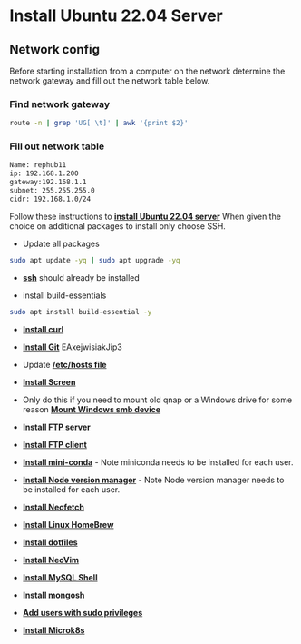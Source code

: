 # Install Ubuntu 22.04 Server

## Network config

Before starting installation from a computer on the network determine the network gateway and fill out the network table below.

### Find network gateway
```bash
route -n | grep 'UG[ \t]' | awk '{print $2}'
```

### Fill out network table
```bash
Name: rephub11
ip: 192.168.1.200
gateway:192.168.1.1
subnet: 255.255.255.0
cidr: 192.168.1.0/24
```

Follow these instructions to **[install Ubuntu 22.04 server](https://ostechnix.com/install-ubuntu-server/)**
When given the choice on additional packages to install only choose SSH.

- Update all packages

```bash
sudo apt update -yq | sudo apt upgrade -yq
```

- **[ssh](../ssh/ssh.md)** should already be installed

- install build-essentials

```bash
sudo apt install build-essential -y
```

- **[Install curl](./../curl/install-curl.md)**

- **[Install Git](../git/git.md)** EAxejwisiakJip3

- Update **[/etc/hosts file](../hosts/hosts.md)**

- **[Install Screen](../screen/install-screen.md)**

- Only do this if you need to mount old qnap or a Windows drive for some reason **[Mount Windows smb device](../smb/mount-smb.md)**

- **[Install FTP server](../ftp/ftp-server.md)**

- **[Install FTP client](../ftp/ftp-client.md)**

- **[Install mini-conda](../conda/miniconda-install.md)** - Note miniconda needs to be installed for each user.

- **[Install Node version manager](../nvm/install-node-version-manager.md)** - Note Node version manager needs to be installed for each user.

- **[Install Neofetch](../neofetch/install-neofetch.md)**

- **[Install Linux HomeBrew](../homebrew/homebrew-install.md)**

- **[Install dotfiles](./dotfiles/dotfiles.md)**

- **[Install NeoVim](../neovim/install-neovim.md)**

- **[Install MySQL Shell](../mysql/mysql-shell.md)**

- **[Install mongosh](../mongosh/install-mongosh.md)**

- **[Add users with sudo privileges](./create-user.md)**

- **[Install Microk8s](../../reports/k8s/microk8s_1.28_install.md)**
